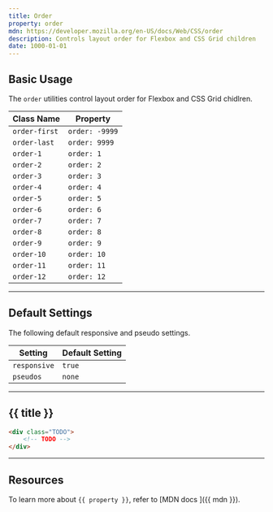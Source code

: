```yaml
---
title: Order
property: order
mdn: https://developer.mozilla.org/en-US/docs/Web/CSS/order
description: Controls layout order for Flexbox and CSS Grid children
date: 1000-01-01
---
```


## Basic Usage

The `order` utilities control layout order for Flexbox and CSS Grid chidlren.

| Class Name    | Property       |
| ------------- | -------------- |
| `order-first` | `order: -9999` |
| `order-last`  | `order: 9999`  |
| `order-1`     | `order: 1`     |
| `order-2`     | `order: 2`     |
| `order-3`     | `order: 3`     |
| `order-4`     | `order: 4`     |
| `order-5`     | `order: 5`     |
| `order-6`     | `order: 6`     |
| `order-7`     | `order: 7`     |
| `order-8`     | `order: 8`     |
| `order-9`     | `order: 9`     |
| `order-10`    | `order: 10`    |
| `order-11`    | `order: 11`    |
| `order-12`    | `order: 12`    |

---

## Default Settings

The following default responsive and pseudo settings.

| Setting      | Default Setting |
| ------------ | --------------- |
| `responsive` | `true`          |
| `pseudos`    | `none`          |

---

## {{ title }}

<div class="bg-silver-200 p-20 h-256 radius-md flex flex-wrap align-content-center">
  <!-- ... -->
</div>

```html
<div class="TODO">
	<!-- TODO -->
</div>
```

---

## Resources

To learn more about `{{ property }}`, refer to [MDN docs <i class="far fa-external-link ml-6"></i>]({{ mdn }}).
